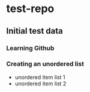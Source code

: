 # test-repo
## Initial test data
### Learning Github

### Creating an unordered list 
* unordered item list 1
* unordered item list 2
